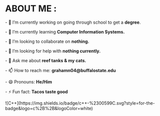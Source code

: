 <!--
**NicholasG128/NicholasG128** is a ✨ _special_ ✨ repository because its `README.md` (this file) appears on your GitHub profile.

Here are some ideas to get you started: --!>




<h1>ABOUT ME : </h1>

<p>- 🔭 I’m currently working on going through school to get a <b>degree</b>.</p>
<p>- 🌱 I’m currently learning <b>Computer Information Systems.</b></p>
<p>- 👯 I’m looking to collaborate on <b>nothing.</b></p>
<p>- 🤔 I’m looking for help with <b>nothing currently.</b></p>
<p>- 💬 Ask me about <b>reef tanks & my cats.</b></p>
<p>- 📫 How to reach me: <b>grahamn04@buffalostate.edu</b></p>
<p>- 😄 Pronouns: <b>He/Him</b></p>
<p>- ⚡ Fun fact: <b>Tacos taste good</b></p>

![C++](https://img.shields.io/badge/c++-%2300599C.svg?style=for-the-badge&logo=c%2B%2B&logoColor=white)

